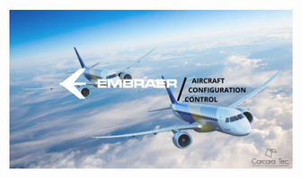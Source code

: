 ![slide1](https://github.com/CarcaraTec/Embraer/blob/c70b8b2fd1551a76277a01e077601696cdbeb20a/Documents/AIRCRAFT%20CONFIGURATION%20CONTROL.png)
